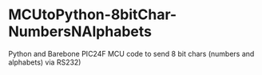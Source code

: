 # MCUtoPython-8bitChar-NumbersNAlphabets
 Python and Barebone PIC24F MCU code to send 8 bit chars (numbers and alphabets) via RS232)
